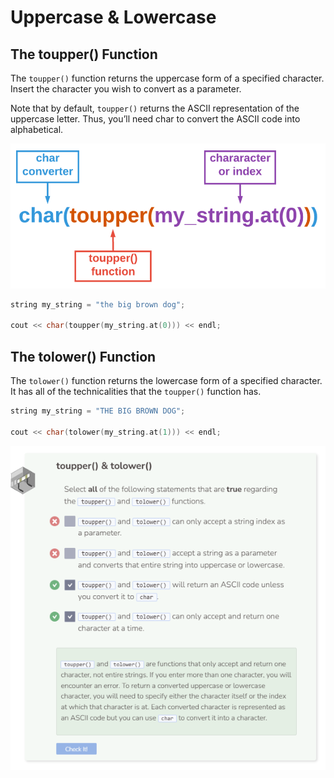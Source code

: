 # Uppercase & Lowercase
## The toupper() Function
The `toupper()` function returns the uppercase form of a specified character. Insert the character you wish to convert as a parameter.

Note that by default, `toupper()` returns the ASCII representation of the uppercase letter. Thus, you’ll need char to convert the ASCII code into alphabetical.

![toupper](_assets/toupper.png)

```cpp
string my_string = "the big brown dog";

cout << char(toupper(my_string.at(0))) << endl;
```

## The tolower() Function
The `tolower()` function returns the lowercase form of a specified character. It has all of the technicalities that the `toupper()` function has.

```cpp
string my_string = "THE BIG BROWN DOG";

cout << char(tolower(my_string.at(1))) << endl;
```

![Question 6](_assets/Q6.png)